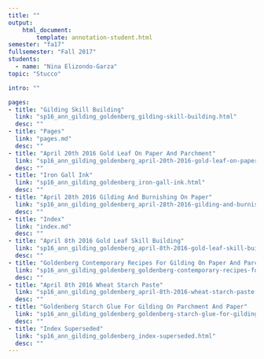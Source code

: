 ```yaml
---
title: ""
output:
    html_document:
        template: annotation-student.html
semester: "fa17"
fullsemester: "Fall 2017"
students:
  - name: "Nina Elizondo-Garza"
topic: "Stucco"

intro: ""

pages:
- title: "Gilding Skill Building"
  link: "sp16_ann_gilding_goldenberg_gilding-skill-building.html"
  desc: ""
- title: "Pages"
  link: "pages.md"
  desc: ""
- title: "April 20th 2016 Gold Leaf On Paper And Parchment"
  link: "sp16_ann_gilding_goldenberg_april-20th-2016-gold-leaf-on-paper-and-parchment.html"
  desc: ""
- title: "Iron Gall Ink"
  link: "sp16_ann_gilding_goldenberg_iron-gall-ink.html"
  desc: ""
- title: "April 28th 2016 Gilding And Burnishing On Paper"
  link: "sp16_ann_gilding_goldenberg_april-28th-2016-gilding-and-burnishing-on-paper.html"
  desc: ""
- title: "Index"
  link: "index.md"
  desc: ""
- title: "April 8th 2016 Gold Leaf Skill Building"
  link: "sp16_ann_gilding_goldenberg_april-8th-2016-gold-leaf-skill-building.html"
  desc: ""
- title: "Goldenberg Contemporary Recipes For Gilding On Paper And Parchment"
  link: "sp16_ann_gilding_goldenberg_goldenberg-contemporary-recipes-for-gilding-on-paper-and-parchment.html"
  desc: ""
- title: "April 8th 2016 Wheat Starch Paste"
  link: "sp16_ann_gilding_goldenberg_april-8th-2016-wheat-starch-paste.html"
  desc: ""
- title: "Goldenberg Starch Glue For Gilding On Parchment And Paper"
  link: "sp16_ann_gilding_goldenberg_goldenberg-starch-glue-for-gilding-on-parchment-and-paper.html"
  desc: ""
- title: "Index Superseded"
  link: "sp16_ann_gilding_goldenberg_index-superseded.html"
  desc: ""
---
```


